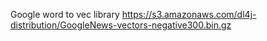 Google word to vec library 
https://s3.amazonaws.com/dl4j-distribution/GoogleNews-vectors-negative300.bin.gz